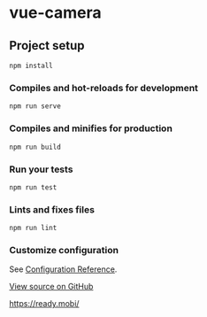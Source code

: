 # vue-camera

## Project setup
```
npm install
```

### Compiles and hot-reloads for development
```
npm run serve
```

### Compiles and minifies for production
```
npm run build
```

### Run your tests
```
npm run test
```

### Lints and fixes files
```
npm run lint
```

### Customize configuration
See [Configuration Reference](https://cli.vuejs.org/config/).

 <a
      href="https://github.com/rebeccapeltz/vue-camera"
      title="View source for this page on GitHub"
      id="viewSource"
    >
      View
      source on GitHub
    </a>


https://ready.mobi/